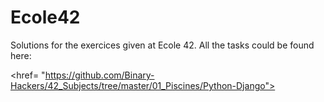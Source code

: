 # Ecole42

Solutions for the exercices given at Ecole 42.
All the tasks could be found here:

<href= "https://github.com/Binary-Hackers/42_Subjects/tree/master/01_Piscines/Python-Django">
